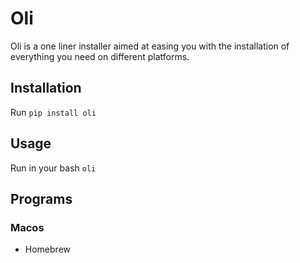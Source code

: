 # Oli

Oli is a one liner installer aimed at easing you with the installation of everything you need on different platforms.

## Installation

Run `pip install oli`

## Usage 

Run in your bash `oli`

## Programs

### Macos

-  Homebrew




